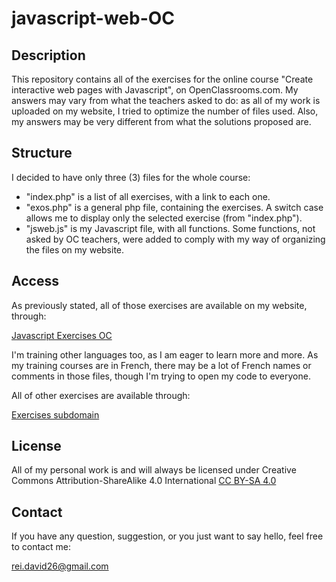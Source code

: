 # javascript-web-OC

## Description
This repository contains all of the exercises for the online course "Create interactive web pages with Javascript", on OpenClassrooms.com. My answers may vary from what the teachers asked to do: as all of my work is uploaded on my website, I tried to optimize the number of files used. Also, my answers may be very different from what the solutions proposed are.

## Structure
I decided to have only three (3) files for the whole course:
* "index.php" is a list of all exercises, with a link to each one.
* "exos.php" is a general php file, containing the exercises. A switch case allows me to display only the selected exercise (from "index.php").
* "jsweb.js" is my Javascript file, with all functions. Some functions, not asked by OC teachers, were added to comply with my way of organizing the files on my website.

## Access
As previously stated, all of those exercises are available on my website, through:

[Javascript Exercises OC](http://exos.davidrei.fr/javascript-web/)

I'm training other languages too, as I am eager to learn more and more. As my training courses are in French, there may be a lot of French names or comments in those files, though I'm trying to open my code to everyone.

All of other exercises are available through:

[Exercises subdomain](http://exos.davidrei.fr/)

## License
All of my personal work is and will always be licensed under Creative Commons Attribution-ShareAlike 4.0 International
[CC BY-SA 4.0](https://creativecommons.org/licenses/by-sa/4.0/)

## Contact
If you have any question, suggestion, or you just want to say hello, feel free to contact me:

rei.david26@gmail.com
